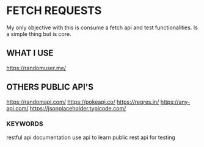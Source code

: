 # FETCH REQUESTS

My only objective with this is consume a fetch api and test functionalities. Is a simple thing but is core.

## WHAT I USE 

https://randomuser.me/

## OTHERS PUBLIC API'S 

https://randomapi.com/
https://pokeapi.co/
https://reqres.in/
https://any-api.com/
https://jsonplaceholder.typicode.com/


### KEYWORDS

restful api documentation
use api to learn
public  rest api for testing




